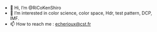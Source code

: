 - 👋 Hi, I’m @RiCoKenShiro
- 👀 I’m interested in color science, color space, Hdr, test pattern, DCP, IMF.
- 📫 How to reach me : echerioux@cst.fr

<!---
RiCoKenShiro/RiCoKenShiro is a ✨ special ✨ repository because its `README.md` (this file) appears on your GitHub profile.
You can click the Preview link to take a look at your changes.
--->
